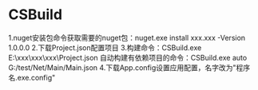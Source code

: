 # CSBuild
1.nuget安装包命令获取需要的nuget包：nuget.exe install xxx.xxx -Version 1.0.0.0
2.下载Project.json配置项目
3.构建命令：CSBuild.exe E:\xxx\xxx\xxx\Project.json
  自动构建有依赖项目的命令：CSBuild.exe auto G:/test/Net/Main/Main.json
4.下载App.config设置应用配置，名字改为"程序名.exe.config"
